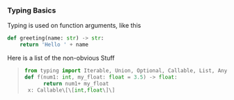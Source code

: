 ### Typing Basics

Typing is used on function arguments, like this
```python
def greeting(name: str) -> str:
    return 'Hello ' + name
```

Here is a list of the non-obvious Stuff
> ```python
> from typing import Iterable, Union, Optional, Callable, List, Any
> def f(num1: int, my_float: float = 3.5) -> float:
>       return num1+ my_float
>  x: Callable\[\[int,float\]\]
> ```